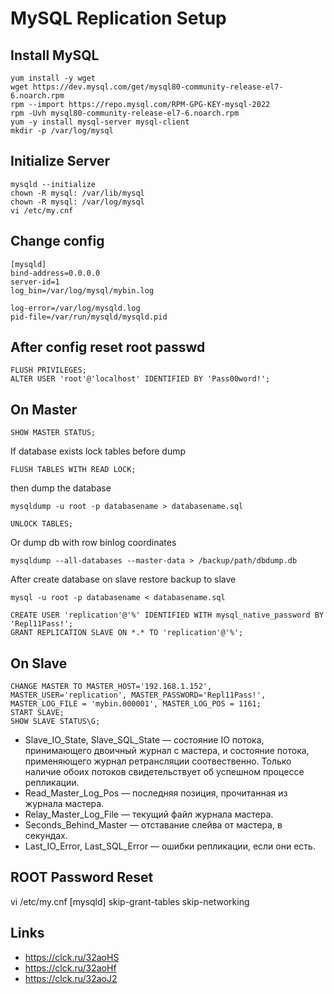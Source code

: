 # MySQL Replication Setup
## Install MySQL
```
yum install -y wget
wget https://dev.mysql.com/get/mysql80-community-release-el7-6.noarch.rpm
rpm --import https://repo.mysql.com/RPM-GPG-KEY-mysql-2022
rpm -Uvh mysql80-community-release-el7-6.noarch.rpm
yum -y install mysql-server mysql-client
mkdir -p /var/log/mysql
```
## Initialize Server
```
mysqld --initialize
chown -R mysql: /var/lib/mysql
chown -R mysql: /var/log/mysql
vi /etc/my.cnf
```
## Change config
```
[mysqld]
bind-address=0.0.0.0
server-id=1
log_bin=/var/log/mysql/mybin.log

log-error=/var/log/mysqld.log
pid-file=/var/run/mysqld/mysqld.pid
```
## After config reset root passwd
```
FLUSH PRIVILEGES;
ALTER USER 'root'@'localhost' IDENTIFIED BY 'Pass00word!';
```
## On Master
```
SHOW MASTER STATUS;
```

If database exists lock tables before dump
```
FLUSH TABLES WITH READ LOCK;
```

then dump the database
```
mysqldump -u root -p databasename > databasename.sql
```
```
UNLOCK TABLES;
```
Or dump db with row binlog coordinates
```
mysqldump --all-databases --master-data > /backup/path/dbdump.db
```
After create database on slave
restore backup to slave
```
mysql -u root -p databasename < databasename.sql
```
```
CREATE USER 'replication'@'%' IDENTIFIED WITH mysql_native_password BY 'Repl11Pass!';
GRANT REPLICATION SLAVE ON *.* TO 'replication'@'%';
```
## On Slave
```
CHANGE MASTER TO MASTER_HOST='192.168.1.152', MASTER_USER='replication', MASTER_PASSWORD='Repl11Pass!', MASTER_LOG_FILE = 'mybin.000001', MASTER_LOG_POS = 1161;
START SLAVE;
SHOW SLAVE STATUS\G;
```
* Slave_IO_State, Slave_SQL_State — состояние IO потока, принимающего двоичный журнал с мастера, и состояние потока, применяющего журнал ретрансляции соотвественно. Только наличие обоих потоков свидетельствует об успешном процессе репликации.
* Read_Master_Log_Pos — последняя позиция, прочитанная из журнала мастера.
* Relay_Master_Log_File — текущий файл журнала мастера.
* Seconds_Behind_Master — отставание слейва от мастера, в секундах.
* Last_IO_Error, Last_SQL_Error — ошибки репликации, если они есть.
## ROOT Password Reset
vi /etc/my.cnf
[mysqld]
skip-grant-tables
skip-networking
## Links
* https://clck.ru/32aoHS
* https://clck.ru/32aoHf
* https://clck.ru/32aoJ2
